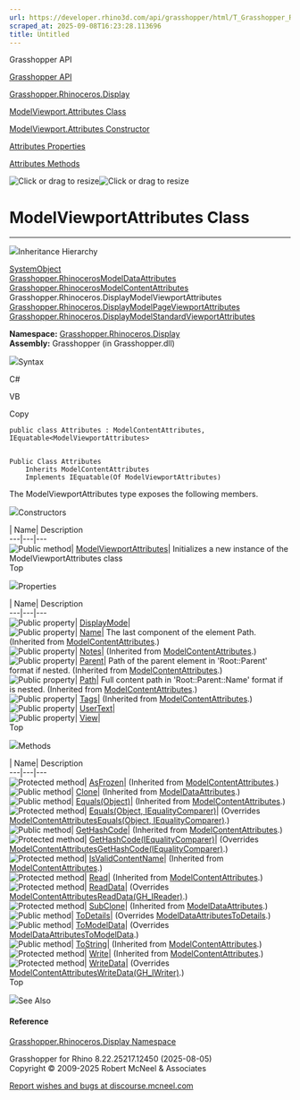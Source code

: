 ```yaml
---
url: https://developer.rhino3d.com/api/grasshopper/html/T_Grasshopper_Rhinoceros_Display_ModelViewport_Attributes.htm
scraped_at: 2025-09-08T16:23:28.113696
title: Untitled
---
```


Grasshopper API

[Grasshopper API](../html/723c01da-9986-4db2-8f53-6f3a7494df75.htm
"Grasshopper API")

[Grasshopper.Rhinoceros.Display](../html/N_Grasshopper_Rhinoceros_Display.htm
"Grasshopper.Rhinoceros.Display")

[ModelViewport.Attributes
Class](../html/T_Grasshopper_Rhinoceros_Display_ModelViewport_Attributes.htm
"ModelViewport.Attributes Class")

[ModelViewport.Attributes Constructor
](../html/M_Grasshopper_Rhinoceros_Display_ModelViewport_Attributes__ctor.htm
"ModelViewport.Attributes Constructor ")

[Attributes
Properties](../html/Properties_T_Grasshopper_Rhinoceros_Display_ModelViewport_Attributes.htm
"Attributes Properties")

[Attributes
Methods](../html/Methods_T_Grasshopper_Rhinoceros_Display_ModelViewport_Attributes.htm
"Attributes Methods")

![Click or drag to resize](../icons/TocOpen.gif)![Click or drag to
resize](../icons/TocClose.gif)

# ModelViewportAttributes Class  
  
---  
  
![](../icons/SectionExpanded.png)Inheritance Hierarchy

[SystemObject](https://docs.microsoft.com/dotnet/api/system.object)  
[Grasshopper.RhinocerosModelDataAttributes](T_Grasshopper_Rhinoceros_ModelData_Attributes.htm)  
[Grasshopper.RhinocerosModelContentAttributes](T_Grasshopper_Rhinoceros_ModelContent_Attributes.htm)  
Grasshopper.Rhinoceros.DisplayModelViewportAttributes  
[Grasshopper.Rhinoceros.DisplayModelPageViewportAttributes](T_Grasshopper_Rhinoceros_Display_ModelPageViewport_Attributes.htm)  
[Grasshopper.Rhinoceros.DisplayModelStandardViewportAttributes](T_Grasshopper_Rhinoceros_Display_ModelStandardViewport_Attributes.htm)  

**Namespace:**
[Grasshopper.Rhinoceros.Display](N_Grasshopper_Rhinoceros_Display.htm)  
**Assembly:** Grasshopper (in Grasshopper.dll)

![](../icons/SectionExpanded.png)Syntax

C#

VB

Copy

    
    
    public class Attributes : ModelContentAttributes, IEquatable<ModelViewportAttributes>
    
    
    Public Class Attributes
    	Inherits ModelContentAttributes
    	Implements IEquatable(Of ModelViewportAttributes)

The ModelViewportAttributes type exposes the following members.

![](../icons/SectionExpanded.png)Constructors

| Name| Description  
---|---|---  
![Public method](../icons/pubmethod.gif)|
[ModelViewportAttributes](M_Grasshopper_Rhinoceros_Display_ModelViewport_Attributes__ctor.htm)|
Initializes a new instance of the ModelViewportAttributes class  
Top

![](../icons/SectionExpanded.png)Properties

| Name| Description  
---|---|---  
![Public property](../icons/pubproperty.gif)|
[DisplayMode](P_Grasshopper_Rhinoceros_Display_ModelViewport_Attributes_DisplayMode.htm)|  
![Public property](../icons/pubproperty.gif)|
[Name](P_Grasshopper_Rhinoceros_ModelContent_Attributes_Name.htm)|  The last
component of the element Path.  (Inherited from
[ModelContentAttributes](T_Grasshopper_Rhinoceros_ModelContent_Attributes.htm).)  
![Public property](../icons/pubproperty.gif)|
[Notes](P_Grasshopper_Rhinoceros_ModelContent_Attributes_Notes.htm)|
(Inherited from
[ModelContentAttributes](T_Grasshopper_Rhinoceros_ModelContent_Attributes.htm).)  
![Public property](../icons/pubproperty.gif)|
[Parent](P_Grasshopper_Rhinoceros_ModelContent_Attributes_Parent.htm)|  Path
of the parent element in 'Root::Parent' format if nested.  (Inherited from
[ModelContentAttributes](T_Grasshopper_Rhinoceros_ModelContent_Attributes.htm).)  
![Public property](../icons/pubproperty.gif)|
[Path](P_Grasshopper_Rhinoceros_ModelContent_Attributes_Path.htm)|  Full
content path in 'Root::Parent::Name' format if is nested.  (Inherited from
[ModelContentAttributes](T_Grasshopper_Rhinoceros_ModelContent_Attributes.htm).)  
![Public property](../icons/pubproperty.gif)|
[Tags](P_Grasshopper_Rhinoceros_ModelContent_Attributes_Tags.htm)|  (Inherited
from
[ModelContentAttributes](T_Grasshopper_Rhinoceros_ModelContent_Attributes.htm).)  
![Public property](../icons/pubproperty.gif)|
[UserText](P_Grasshopper_Rhinoceros_Display_ModelViewport_Attributes_UserText.htm)|  
![Public property](../icons/pubproperty.gif)|
[View](P_Grasshopper_Rhinoceros_Display_ModelViewport_Attributes_View.htm)|  
Top

![](../icons/SectionExpanded.png)Methods

| Name| Description  
---|---|---  
![Protected method](../icons/protmethod.gif)|
[AsFrozen](M_Grasshopper_Rhinoceros_ModelContent_Attributes_AsFrozen.htm)|
(Inherited from
[ModelContentAttributes](T_Grasshopper_Rhinoceros_ModelContent_Attributes.htm).)  
![Public method](../icons/pubmethod.gif)|
[Clone](M_Grasshopper_Rhinoceros_ModelData_Attributes_Clone.htm)|  (Inherited
from
[ModelDataAttributes](T_Grasshopper_Rhinoceros_ModelData_Attributes.htm).)  
![Public method](../icons/pubmethod.gif)|
[Equals(Object)](M_Grasshopper_Rhinoceros_ModelContent_Attributes_Equals.htm)|
(Inherited from
[ModelContentAttributes](T_Grasshopper_Rhinoceros_ModelContent_Attributes.htm).)  
![Protected method](../icons/protmethod.gif)| [Equals(Object,
IEqualityComparer)](M_Grasshopper_Rhinoceros_Display_ModelViewport_Attributes_Equals.htm)|
(Overrides [ModelContentAttributesEquals(Object,
IEqualityComparer)](M_Grasshopper_Rhinoceros_ModelContent_Attributes_Equals_1.htm).)  
![Public method](../icons/pubmethod.gif)|
[GetHashCode](M_Grasshopper_Rhinoceros_ModelContent_Attributes_GetHashCode.htm)|
(Inherited from
[ModelContentAttributes](T_Grasshopper_Rhinoceros_ModelContent_Attributes.htm).)  
![Protected method](../icons/protmethod.gif)|
[GetHashCode(IEqualityComparer)](M_Grasshopper_Rhinoceros_Display_ModelViewport_Attributes_GetHashCode.htm)|
(Overrides
[ModelContentAttributesGetHashCode(IEqualityComparer)](M_Grasshopper_Rhinoceros_ModelContent_Attributes_GetHashCode_1.htm).)  
![Protected method](../icons/protmethod.gif)|
[IsValidContentName](M_Grasshopper_Rhinoceros_ModelContent_Attributes_IsValidContentName.htm)|
(Inherited from
[ModelContentAttributes](T_Grasshopper_Rhinoceros_ModelContent_Attributes.htm).)  
![Protected method](../icons/protmethod.gif)|
[Read](M_Grasshopper_Rhinoceros_ModelContent_Attributes_Read.htm)|  (Inherited
from
[ModelContentAttributes](T_Grasshopper_Rhinoceros_ModelContent_Attributes.htm).)  
![Protected method](../icons/protmethod.gif)|
[ReadData](M_Grasshopper_Rhinoceros_Display_ModelViewport_Attributes_ReadData.htm)|
(Overrides
[ModelContentAttributesReadData(GH_IReader)](M_Grasshopper_Rhinoceros_ModelContent_Attributes_ReadData.htm).)  
![Protected method](../icons/protmethod.gif)|
[SubClone](M_Grasshopper_Rhinoceros_ModelData_Attributes_SubClone.htm)|
(Inherited from
[ModelDataAttributes](T_Grasshopper_Rhinoceros_ModelData_Attributes.htm).)  
![Public method](../icons/pubmethod.gif)|
[ToDetails](M_Grasshopper_Rhinoceros_Display_ModelViewport_Attributes_ToDetails.htm)|
(Overrides
[ModelDataAttributesToDetails](M_Grasshopper_Rhinoceros_ModelData_Attributes_ToDetails.htm).)  
![Public method](../icons/pubmethod.gif)|
[ToModelData](M_Grasshopper_Rhinoceros_Display_ModelViewport_Attributes_ToModelData.htm)|
(Overrides
[ModelDataAttributesToModelData](M_Grasshopper_Rhinoceros_ModelData_Attributes_ToModelData.htm).)  
![Public method](../icons/pubmethod.gif)|
[ToString](M_Grasshopper_Rhinoceros_ModelContent_Attributes_ToString.htm)|
(Inherited from
[ModelContentAttributes](T_Grasshopper_Rhinoceros_ModelContent_Attributes.htm).)  
![Protected method](../icons/protmethod.gif)|
[Write](M_Grasshopper_Rhinoceros_ModelContent_Attributes_Write.htm)|
(Inherited from
[ModelContentAttributes](T_Grasshopper_Rhinoceros_ModelContent_Attributes.htm).)  
![Protected method](../icons/protmethod.gif)|
[WriteData](M_Grasshopper_Rhinoceros_Display_ModelViewport_Attributes_WriteData.htm)|
(Overrides
[ModelContentAttributesWriteData(GH_IWriter)](M_Grasshopper_Rhinoceros_ModelContent_Attributes_WriteData.htm).)  
Top

![](../icons/SectionExpanded.png)See Also

#### Reference

[Grasshopper.Rhinoceros.Display
Namespace](N_Grasshopper_Rhinoceros_Display.htm)

Grasshopper for Rhino 8.22.25217.12450 (2025-08-05)  
Copyright © 2009-2025 Robert McNeel & Associates

[Report wishes and bugs at
discourse.mcneel.com](https://discourse.mcneel.com/c/grasshopper)

